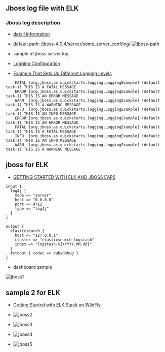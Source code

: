 ## Jboss log file with ELK

### Jboss log description

- [detail information](https://docs.jboss.org/jbossas/guides/installguide/r1/en/html/dirs.html)
 - default path: /jboss-4.0.4/server/some_server_conf/log/
![jboss-path](https://docs.jboss.org/jbossas/guides/installguide/r1/en/html/images/jboss_directory_structure.jpg)

- sample of jboss server log
 - [Logging Configuration](https://docs.jboss.org/author/display/AS71/Logging+Configuration#LoggingConfiguration-DefaultLogFileLocations)
 - [Example That Sets Up Different Logging Levels](http://developers.redhat.com/quickstarts/eap/logging/)
```
    FATAL [org.jboss.as.quickstarts.logging.LoggingExample] (default task-1) THIS IS A FATAL MESSAGE
    ERROR [org.jboss.as.quickstarts.logging.LoggingExample] (default task-1) THIS IS AN ERROR MESSAGE
    WARN  [org.jboss.as.quickstarts.logging.LoggingExample] (default task-1) THIS IS A WARNING MESSAGE
    INFO  [org.jboss.as.quickstarts.logging.LoggingExample] (default task-1) THIS IS AN INFO MESSAGE
    ERROR [org.jboss.as.quickstarts.logging.LoggingExample] (default task-1) THIS IS AN ERROR MESSAGE
    FATAL [org.jboss.as.quickstarts.logging.LoggingExample] (default task-1) THIS IS A FATAL MESSAGE
    INFO  [org.jboss.as.quickstarts.logging.LoggingExample] (default task-1) THIS IS AN INFO MESSAGE
    WARN  [org.jboss.as.quickstarts.logging.LoggingExample] (default task-1) THIS IS A WARNING MESSAGE
```
## jboss for ELK

- [GETTING STARTED WITH ELK AND JBOSS EAP6](https://blog.akquinet.de/2015/08/24/logstash-jboss-eap/)

```
input {
  log4j {
    mode => "server"
    host => "0.0.0.0"
    port => 4712
    type => "log4j"
  }
}
 
output {
  elasticsearch {
    host => "127.0.0.1"
    cluster => "elasticsearch-logstash"
    index => "logstash-%{+YYYY.MM.dd}"
  }
  #stdout { codec => rubydebug }
}
```

 - dashboard sample

![jboss1](https://akquinetblog.files.wordpress.com/2015/08/screen-shot-2015-07-16-at-15-23-17.png?w=300&h=208)

## sample 2 for ELK

- [Getting Started with ELK Stack on WildFly](http://planet.jboss.org/post/getting_started_with_elk_stack_on_wildfly)

 - ![jboss2](http://blog.arungupta.me/wp-content/uploads/2015/07/logstash-processing-pipeline.png)
 - ![jboss3](http://blog.arungupta.me/wp-content/uploads/2015/07/elk-stack.png)
 - ![jboss4](http://blog.arungupta.me/wp-content/uploads/2015/07/elk-stack-wildfly-output-1024x562.png)
 - ![jboss5](http://wildfly.org/images/2015-07-25-kibana.png)

